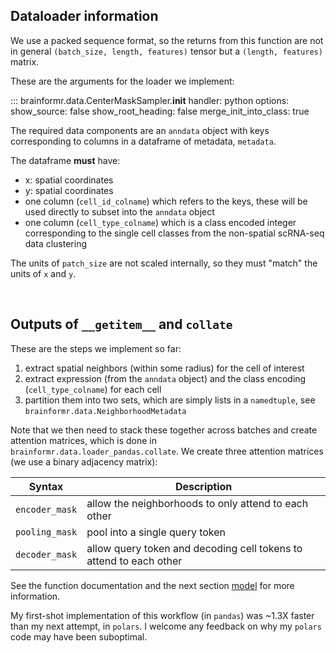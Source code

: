 ## Dataloader information
We use a packed sequence format, so the returns from this function are not in general `(batch_size, length, features)` tensor but a `(length, features)` matrix. 

These are the arguments for the loader we implement:

::: brainformr.data.CenterMaskSampler.__init__
	handler: python
	options:
	  show_source: false
	  show_root_heading: false
	  merge_init_into_class: true
	  

The required data components are an `anndata` object with keys corresponding to columns in a dataframe of metadata, `metadata`. 

The dataframe **must** have:

* x: spatial coordinates
* y: spatial coordinates
* one column (`cell_id_colname`) which refers to the keys, these will be used directly to subset into the `anndata` object
* one column (`cell_type_colname`) which is a class encoded integer corresponding to the single cell classes from the non-spatial scRNA-seq data clustering 

The units of `patch_size` are not scaled internally, so they must "match" the units of `x` and `y`. 

<br>

## Outputs of `__getitem__` and `collate`

These are the steps we implement so far:

1. extract spatial neighbors (within some radius) for the cell of interest
2. extract expression (from the `anndata` object) and the class encoding (`cell_type_colname`) for each cell 
3. partition them into two sets, which are simply lists in a `namedtuple`, see `brainformr.data.NeighborhoodMetadata`

Note that we then need to stack these together across batches and create attention matrices, which is done in `brainformr.data.loader_pandas.collate`. We create three attention matrices (we use a binary adjacency matrix):

| Syntax      | Description |
| ----------- | ----------- |
| `encoder_mask`   | allow the neighborhoods to only attend to each other       |
| `pooling_mask`   | pool into a single query token        |
| `decoder_mask`   | allow query token and decoding cell tokens to attend to each other				| 

See the function documentation and the next section [model](model.md) for more information. 

My first-shot implementation of this workflow (in `pandas`) was ~1.3X faster than my next attempt, in `polars`. I welcome any feedback on why my `polars` code may have been suboptimal.
